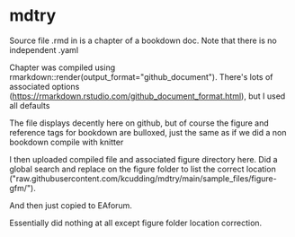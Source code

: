 # mdtry

Source file .rmd in is a chapter of a bookdown doc. Note that there is no independent .yaml

Chapter was compiled using rmarkdown::render(output_format="github_document"). There's lots of associated options 
(https://rmarkdown.rstudio.com/github_document_format.html), but I used all defaults

The file displays decently here on github, but of course the figure and reference tags for bookdown are bulloxed,
just the same as if we did a non bookdown compile with knitter

I then uploaded compiled file and associated figure directory here. Did a global search and replace on the 
figure folder to list the correct location ("raw.githubusercontent.com/kcudding/mdtry/main/sample_files/figure-gfm/").

And then just copied to EAforum. 

Essentially did nothing at all except figure folder location correction.
